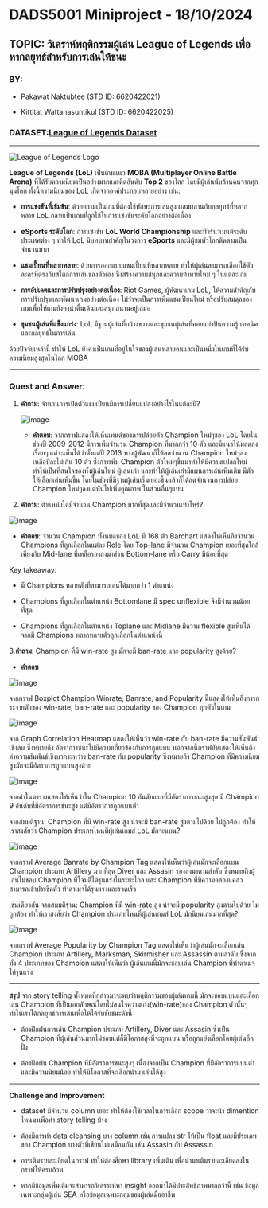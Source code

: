 # DADS5001 Miniproject - 18/10/2024
 
## TOPIC: วิเคราห์พฤติกรรมผู้เล่น League of Legends เพื่อหากลยุทธ์สำหรับการเล่นให้ชนะ
 
### BY:

- Pakawat Naktubtee (STD ID: 6620422021)

- Kittitat Wattanasuntikul (STD ID: 6620422025)
 
### DATASET:[League of Legends Dataset](https://www.kaggle.com/datasets/delfinaoliva/league-of-legends-champspopularity-winrate-kda/data)
 
---

![League of Legends Logo](https://github.com/user-attachments/assets/9eb4573e-0e91-4c84-8dbb-dfe8fdde681b)
 
**League of Legends (LoL)** เป็นเกมแนว **MOBA (Multiplayer Online Battle Arena)** ที่ได้รับความนิยมเป็นอย่างมากและติดอันดับ **Top 2** ของโลก โดยมีผู้เล่นนับล้านคนจากทุกมุมโลก ทั้งนี้ความนิยมของ LoL เกิดจากองค์ประกอบหลายอย่าง เช่น:
 
- **การแข่งขันที่เข้มข้น**: ด้วยความเป็นเกมที่ต้องใช้ทักษะการเล่นสูง ผสมผสานกับกลยุทธ์ที่หลากหลาย LoL กลายเป็นเกมที่ถูกใช้ในการแข่งขันระดับโลกอย่างต่อเนื่อง

- **eSports ระดับโลก**: การแข่งขัน **LoL World Championship** และทัวร์นาเมนต์ระดับประเทศต่าง ๆ ทำให้ LoL มีบทบาทสำคัญในวงการ **eSports** และมีผู้ชมทั่วโลกติดตามเป็นจำนวนมาก

- **แชมเปี้ยนที่หลากหลาย**: ด้วยการออกแบบแชมเปี้ยนที่หลากหลาย ทำให้ผู้เล่นสามารถเลือกใช้ตัวละครที่ตรงกับสไตล์การเล่นของตัวเอง ซึ่งสร้างความสนุกและความท้าทายใหม่ ๆ ในแต่ละเกม

- **การอัปเดตและการปรับปรุงอย่างต่อเนื่อง**: Riot Games, ผู้พัฒนาเกม LoL, ให้ความสำคัญกับการปรับปรุงและพัฒนาเกมอย่างต่อเนื่อง ไม่ว่าจะเป็นการเพิ่มแชมเปี้ยนใหม่ หรือปรับสมดุลของเกมเพื่อให้เกมยังคงน่าตื่นเต้นและสนุกสนานอยู่เสมอ

- **ชุมชนผู้เล่นที่แข็งแกร่ง**: LoL มีฐานผู้เล่นที่กว้างขวางและชุมชนผู้เล่นที่คอยแบ่งปันความรู้ เทคนิค และกลยุทธ์ในการเล่น
 
ด้วยปัจจัยเหล่านี้ ทำให้ LoL ยังคงเป็นเกมที่อยู่ในใจของผู้เล่นหลายคนและเป็นหนึ่งในเกมที่ได้รับความนิยมสูงสุดในโลก MOBA
 
---
 
### Quest and Answer:

1. **คำถาม**: จำนวนการเปิดตัวแชมเปียนมีการเปลี่ยนแปลงอย่างไรในแต่ละปี?
 
   ![image](https://github.com/user-attachments/assets/12f2118f-57a3-4c4f-b07f-fe2ee496b48b)
 
   - **คำตอบ**: จากกราฟแสดงให้เห็นเทนด์ของการปล่อยตัว Champion ใหม่ๆของ LoL โดยในช่วงปี 2009-2012 มีการเพิ่มจำนวน Champion ที่มากกว่า 10 ตัว และมีแนวโน้มลดลงเรื่อยๆ แต่จะเห็นได้ว่าตั้งแต่ปี 2013 ทางผู้พัฒนาก็ได้ลดจำนวน Champion ใหม่ๆลง เหลือปีละไม่เกิน 10 ตัว ซึ่งการเพิ่ม Champion ตัวใหม่ๆขึ้นมาทำให้มีความแปลกใหม่ทำให้เป็นที่สนใจของทั้งผู้เล่นใหม่ ผู้เล่นเก่า และทำให้ผู้เล่นเก่ามีแผนการเล่นเพิ่มเติม มีตัวให้เลือกเล่นเพิ่มขึ้น โดยในช่วงที่มีฐานผู้เล่นเริ่มเยอะขึ้นแล้วก็ได้ลดจำนวนการปล่อย Champion ใหม่ๆลงแต่หันไปเพิ่มคุณภาพ ในส่วนอื่นๆแทน
 
2. **คำถาม**: ตำแหน่งใดมีจำนวน Champion มากที่สุดและมีจำนวนเท่าไหร่?

![image](https://github.com/user-attachments/assets/be498181-8343-4de6-bb4f-510bf218efac)

   - **คำตอบ**: จำนวน Champion ทั้งหมดของ LoL มี 168 ตัว
Barchart แสดงให้เห็นถึงจำนวน Champions ที่ถูกเลือกในแต่ละ Role โดย Top-lane มีจำนวน Champion เยอะที่สุดใกล้เคียงกับ Mid-lane ที่เหลือรองลงมาส่วน Bottom-lane หรือ Carry มีน้อยที่สุด

  Key takeaway:

  - มี Champions หลายตัวที่สามารถเล่นได้มากกว่า 1 ตำแหน่ง

  - Champions ที่ถูกเลือกในตำแหน่ง Bottomlane มี spec unflexible จึงมีจำนวนน้อยที่สุด

  - Champions ที่ถูกเลือกในตำแหน่ง Toplane และ Midlane มีความ flexible สูงเห็นได้จากมี Champions หลากหลายตัวถูกเลือกในตำแหน่งนี้
 

3.**คำถาม**: Champion ที่มี win-rate สูง มักจะมี ban-rate และ popularity สูงด้วย?

   - **คำตอบ**
     
![image](https://github.com/user-attachments/assets/45bc0f58-99ec-4d9c-8e76-6fd129c66b31)

จากกราฟ Boxplot Champion Winrate, Banrate, and Popularity นี้แสดงให้เห็นถึงการกระจายตัวของ win-rate, ban-rate และ popularity ของ Champion ทุกตัวในเกม


![image](https://github.com/user-attachments/assets/c7be60c0-e531-430d-a62e-776f33cf2273)     

   จาก Graph Correlation Heatmap แสดงให้เห็นว่า win-rate กับ ban-rate มีความสัมพันธ์เชิงลบ ซึ่งหมายถึง อัตราการชนะไม่มีความเกี่ยวข้องกับการถูกแบน 
   นอกจากนี้กราฟยังแสดงให้เห็นถึง ค่าความสัมพันธ์เชิงบวกระหว่าง ban-rate กับ popularity ซึ่งหมายถึง Champion ที่มีความนิยมสูงมักจะมีอัตราการถูกแบนสูงด้วย

![image](https://github.com/user-attachments/assets/719c5678-94eb-443e-9a0e-b19ae4cf2d3c)

จากค่าในตารางแสดงให้เห็นว่าใน Champion 10 อันดับแรกที่มีอัตราการชนะสูงสุด  มี Champion 9 อันดับที่มีอัตราการชนะสูง แต่มีอัตราการถูกแบนต่ำ

จากสมมติฐาน: Champion ที่มี win-rate สูง น่าจะมี ban-rate สูงตามไปด้วย ไม่ถูกต้อง ทำให้เราสงสัยว่า Champion ประเภทไหนที่ผู้เล่นเกมส์ LoL มักจะแบน?

![image](https://github.com/user-attachments/assets/be9e4303-0c3f-42f9-80da-0a29a534012f)

จากกราฟ Average Banrate by Champion Tag แสดงให้เห็นว่าผู้เล่นมักจะเลือกแบน Champion ประเภท Artillery มากที่สุด Diver และ Assasin รองลงมาตามลำดับ ซึ่งหมายถึงผู้เล่นไม่ชอบ Champion ที่โจมตีได้รุนแรงในระยะไกล และ Champion ที่มีความคล่องแคล่ว สามารถเข้าประชิดตัว ทำดาเมจได้รุนแรงและรวดเร็ว

เช่นเดียวกัน จากสมมติฐาน: Champion ที่มี win-rate สูง น่าจะมี popularity สูงตามไปด้วย ไม่ถูกต้อง ทำให้เราสงสัยว่า Champion ประเภทไหนที่ผู้เล่นเกมส์ LoL มักนิยมเล่นมากที่สุด?

![image](https://github.com/user-attachments/assets/9a2fae71-6ca8-45fc-ac8d-2393b380fa46)

จากกราฟ Average Popularity by Champion Tag แสดงให้เห็นว่าผู้เล่นมักจะเลือกเล่น Champion ประเภท Artillery, Marksman, Skirmisher และ Assassin ตามลำดับ ซึ่งจากทั้ง 4 ประเภทของ Champion แสดงให้เห็นว่า ผู้เล่นเกมนี้มักจะชอบเล่น Champion ที่ทำดาเมจได้รุนแรง

---
**สรุป**
จาก story telling ทั้งหมดที่กล่าวมาจะพบว่าพฤติกรรมของผู้เล่นเกมนี้ มักจะชอบแบนและเลือกเล่น Champion ทีเป็นเอกลักษณ์โดยไม่สนใจความเก่ง(win-rate)ของ Champion ตัวนั้นๆ ทำให้เราได้กลยุทธ์การเล่นเพื่อให้ได้รับชัยชนะดังนี้

- ต้องฝึกฝนการเล่น Champion ประเภท Artillery, Diver และ Assasin ซึ่งเป็น Champion ที่ผู้เล่นส่วนมากไม่ชอบแต่ก็มีโอกาสสูงที่จะถูกแบน หรือถูกแย่งเลือกโดยผู้เล่นอีกฝั่ง

- ต้องฝึกฝน Champion ที่มีอัตราการชนะสูงๆ เนื่องจากเป็น Champion ที่มีอัตราการแบนต่ำ และมีความนิยมน้อย ทำให้มีโอกาสที่จะเลือกนำมาเล่นได้สูง

---
**Challenge and Improvement**

- dataset มีจำนวน column เยอะ ทำให้ต้องใช้เวลาในการเลือก scope ว่าจะนำ dimention ไหนมาเพื่อทำ story telling บ้าง

- ต้องมีการทำ data cleansing บาง column เช่น การแปลง str ให้เป็น float และมีประเภทของ Champion บางตัวที่เขียนไม่เหมือนกัน เช่น Assasin กับ Assassin

- การเติมรายละเอียดในกราฟ ทำให้ต้องศึกษา library เพิ่มเติม เพื่อนำมาเติมรายละเอียดลงในกราฟให้ครบถ้วน

- หากมีข้อมูลเพิ่มเติมจะสามารถวิเคราะห์หา insight ออกมาได้มีประสิทธิภาพมากกว่านี้ เช่น ข้อมูลเฉพาะกลุ่มผู้เล่น SEA หรือข้อมูลเฉพาะกลุ่มของผู้เล่นมืออาชีพ
